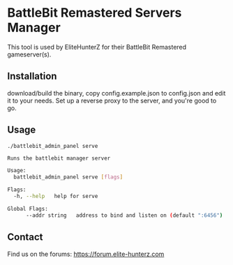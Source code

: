 # BattleBit Remastered Servers Manager
This tool is used by EliteHunterZ for their BattleBit Remastered gameserver(s).

## Installation
download/build the binary, copy config.example.json to config.json and edit it to your needs.
Set up a reverse proxy to the server, and you're good to go.

## Usage

`./battlebit_admin_panel serve`
```bash
Runs the battlebit manager server

Usage:
  battlebit_admin_panel serve [flags]

Flags:
  -h, --help   help for serve

Global Flags:
      --addr string   address to bind and listen on (default ":6456")

```

## Contact
Find us on the forums: https://forum.elite-hunterz.com